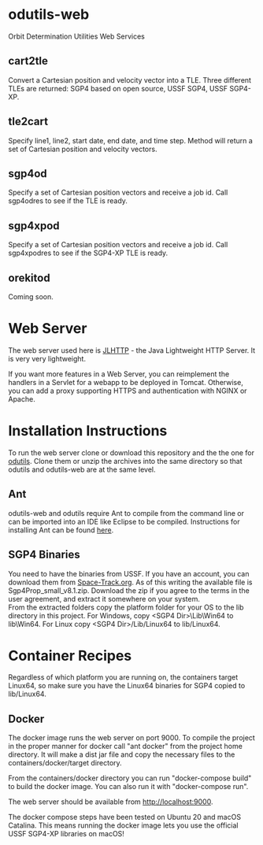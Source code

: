 # odutils-web
Orbit Determination Utilities Web Services

## cart2tle
Convert a Cartesian position and velocity vector into a TLE.  Three different TLEs are returned: SGP4 based on open source, USSF SGP4, USSF SGP4-XP.

## tle2cart
Specify line1, line2, start date, end date, and time step.  Method will return a set of Cartesian position and velocity vectors.

## sgp4od
Specify a set of Cartesian position vectors and receive a job id.  Call sgp4odres to see if the TLE is ready.

## sgp4xpod
Specify a set of Cartesian position vectors and receive a job id.  Call sgp4xpodres to see if the SGP4-XP TLE is ready.

## orekitod
Coming soon.

# Web Server
The web server used here is [JLHTTP](https://www.freeutils.net/source/jlhttp/) - the Java Lightweight HTTP Server.  It is very very lightweight.

If you want more features in a Web Server, you can reimplement the handlers in a Servlet for a webapp to be deployed in Tomcat.  Otherwise, you can add a proxy supporting HTTPS and authentication with NGINX or Apache.

# Installation Instructions
To run the web server clone or download this repository and the the one for [odutils](https://github.com/aholinch/odutils).  Clone them or unzip the archives into the same directory so that odutils and odutils-web are at the same level.

## Ant
odutils-web and odutils require Ant to compile from the command line or can be imported into an IDE like Eclipse to be compiled.  Instructions for installing Ant can be found [here](https://ant.apache.org/manual/install.html).

## SGP4 Binaries
You need to have the binaries from USSF.  If you have an account, you can download them from [Space-Track.org](https://www.space-track.org/documentation#/sgp4).  As of this writing the available file is Sgp4Prop_small_v8.1.zip.  Download the zip if you agree to the terms in the user agreement, and extract it somewhere on your system.  
From the extracted folders copy the platform folder for your OS to the lib directory in this project.  For Windows, copy \<SGP4 Dir\>\Lib\Win64 to lib\Win64.  For Linux copy \<SGP4 Dir\>/Lib/Linux64 to lib/Linux64. 

# Container Recipes

Regardless of which platform you are running on, the containers target Linux64, so make sure you have the Linux64 binaries for SGP4 copied to lib/Linux64.

## Docker

The docker image runs the web server on port 9000.  To compile the project in the proper manner for docker call "ant docker" from the project home directory.  It will make a dist jar file and copy the necessary files to the containers/docker/target directory.

From the containers/docker directory you can run "docker-compose build" to build the docker image.  You can also run it with "docker-compose run".

The web server should be available from [http://localhost:9000](http://localhost:9000).

The docker compose steps have been tested on Ubuntu 20 and macOS Catalina.  This means running the docker image lets you use the official USSF SGP4-XP libraries on macOS!



